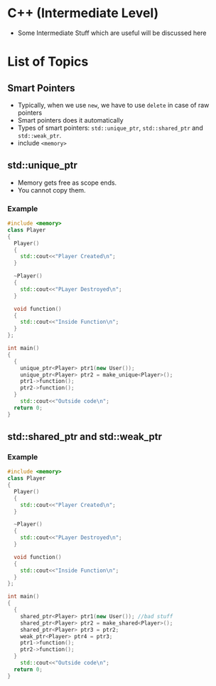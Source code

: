 # C++ (Intermediate Level)
- Some Intermediate Stuff which are useful will be discussed here

# List of Topics
## Smart Pointers
- Typically, when we use `new`, we have to use `delete` in case of raw pointers
- Smart pointers does it automatically
- Types of smart pointers: `std::unique_ptr`,  `std::shared_ptr` and `std::weak_ptr`.
- include `<memory>`

## std::unique_ptr
- Memory gets free as scope ends.
- You cannot copy them.
### Example
```cpp
#include <memory>
class Player
{
  Player()
  {
    std::cout<<"Player Created\n";
  }

  ~Player()
  {
    std::cout<<"PLayer Destroyed\n";
  }

  void function()
  {
    std::cout<<"Inside Function\n";
  }
};

int main()
{
  {
    unique_ptr<Player> ptr1(new User());
    unique_ptr<Player> ptr2 = make_unique<Player>();
    ptr1->function();
    ptr2->function();
  }
    std::cout<<"Outside code\n";
  return 0;
}
```
## std::shared_ptr and std::weak_ptr
### Example
```cpp
#include <memory>
class Player
{
  Player()
  {
    std::cout<<"Player Created\n";
  }

  ~Player()
  {
    std::cout<<"PLayer Destroyed\n";
  }

  void function()
  {
    std::cout<<"Inside Function\n";
  }
};

int main()
{
  {
    shared_ptr<Player> ptr1(new User()); //bad stuff
    shared_ptr<Player> ptr2 = make_shared<Player>();
    shared_ptr<Player> ptr3 = ptr2;
    weak_ptr<Player> ptr4 = ptr3;
    ptr1->function();
    ptr2->function();
  }
    std::cout<<"Outside code\n";
  return 0;
}
```
